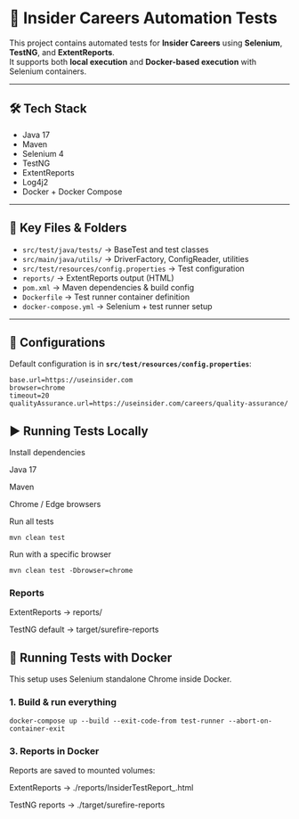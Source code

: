 # 🚀 Insider Careers Automation Tests

This project contains automated tests for **Insider Careers** using **Selenium**, **TestNG**, and **ExtentReports**.  
It supports both **local execution** and **Docker-based execution** with Selenium containers.

---

## 🛠️ Tech Stack
- Java 17
- Maven
- Selenium 4
- TestNG
- ExtentReports
- Log4j2
- Docker + Docker Compose

---

## 📂 Key Files & Folders
- `src/test/java/tests/` → BaseTest and test classes
- `src/main/java/utils/` → DriverFactory, ConfigReader, utilities
- `src/test/resources/config.properties` → Test configuration
- `reports/` → ExtentReports output (HTML)
- `pom.xml` → Maven dependencies & build config
- `Dockerfile` → Test runner container definition
- `docker-compose.yml` → Selenium + test runner setup

---

## 📄 Configurations

Default configuration is in **`src/test/resources/config.properties`**:

```properties
base.url=https://useinsider.com
browser=chrome
timeout=20
qualityAssurance.url=https://useinsider.com/careers/quality-assurance/
```

## ▶️ Running Tests Locally
Install dependencies

Java 17

Maven

Chrome / Edge browsers

Run all tests

```
mvn clean test

```
Run with a specific browser
```
mvn clean test -Dbrowser=chrome

```
### Reports

ExtentReports → reports/

TestNG default → target/surefire-reports

## 🐳 Running Tests with Docker
This setup uses Selenium standalone Chrome inside Docker.

### 1. Build & run everything
```
docker-compose up --build --exit-code-from test-runner --abort-on-container-exit
```


### 3. Reports in Docker
Reports are saved to mounted volumes:

ExtentReports → ./reports/InsiderTestReport_<timestamp>.html

TestNG reports → ./target/surefire-reports




